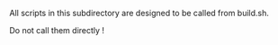 All scripts in this subdirectory are designed to be called from build.sh.

Do not call them directly !
